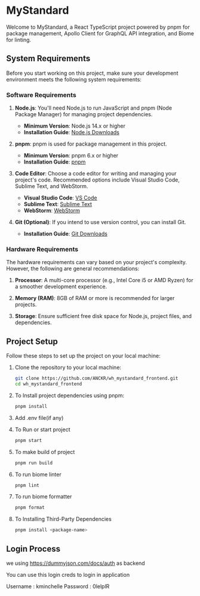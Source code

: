 # MyStandard

Welcome to MyStandard, a React TypeScript project powered by pnpm for package management, Apollo Client for GraphQL API integration, and Biome for linting.

## System Requirements

Before you start working on this project, make sure your development environment meets the following system requirements:

### Software Requirements

1. **Node.js**: You'll need Node.js to run JavaScript and pnpm (Node Package Manager) for managing project dependencies.

   - **Minimum Version**: Node.js 14.x or higher
   - **Installation Guide**: [Node.js Downloads](https://nodejs.org/en/download/)

2. **pnpm**: pnpm is used for package management in this project.

   - **Minimum Version**: pnpm 6.x or higher
   - **Installation Guide**: [pnpm](https://pnpm.io/)

3. **Code Editor**: Choose a code editor for writing and managing your project's code. Recommended options include Visual Studio Code, Sublime Text, and WebStorm.

   - **Visual Studio Code**: [VS Code](https://code.visualstudio.com/)
   - **Sublime Text**: [Sublime Text](https://www.sublimetext.com/)
   - **WebStorm**: [WebStorm](https://www.jetbrains.com/webstorm/)

4. **Git (Optional)**: If you intend to use version control, you can install Git.

   - **Installation Guide**: [Git Downloads](https://git-scm.com/downloads)

### Hardware Requirements

The hardware requirements can vary based on your project's complexity. However, the following are general recommendations:

1. **Processor**: A multi-core processor (e.g., Intel Core i5 or AMD Ryzen) for a smoother development experience.

2. **Memory (RAM)**: 8GB of RAM or more is recommended for larger projects.

3. **Storage**: Ensure sufficient free disk space for Node.js, project files, and dependencies.

## Project Setup

Follow these steps to set up the project on your local machine:

1. Clone the repository to your local machine:

   ```bash
   git clone https://github.com/ANCKR/wh_mystandard_frontend.git
   cd wh_mystandard_frontend
   ```

2. To Install project dependencies using pnpm:
 
   ```bash
   pnpm install
   ````

3. Add .env file(if any)

4. To Run or start project
 
   ```bash
   pnpm start
   ```


5. To make build of project
   ```bash
   pnpm run build
      ```

6. To run biome linter
   ```bash
   pnpm lint
      ```
7. To run biome formatter
   ```bash
   pnpm format
      ```

8. To Installing Third-Party Dependencies
   ```bash
   pnpm install <package-name>
      ```
## Login Process

we using https://dummyjson.com/docs/auth as backend

You can use this login creds to login in application

Username : kminchelle
Password : 0lelplR
